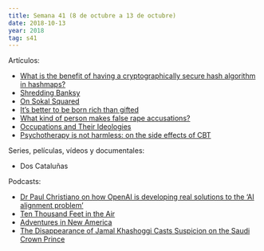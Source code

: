 ```yaml
---
title: Semana 41 (8 de octubre a 13 de octubre)
date: 2018-10-13
year: 2018
tag: s41
---
```


Artículos:

- [What is the benefit of having a cryptographically secure hash algorithm in hashmaps?](https://security.stackexchange.com/a/195138)
- [Shredding Banksy](https://www.arthistorynews.com/articles/5303_Shredding_Banksy)
- [On Sokal Squared](https://thingofthings.wordpress.com/2018/10/10/on-sokal-squared/)
- [It’s better to be born rich than gifted](https://www.washingtonpost.com/business/2018/10/09/its-better-be-born-rich-than-talented)
- [What kind of person makes false rape accusations?](https://qz.com/980766/the-truth-about-false-rape-accusations/)
- [Occupations and Their Ideologies](https://theotherlifenow.com/occupations-and-their-ideologies/)
- [Psychotherapy is not harmless: on the side effects of CBT](https://aeon.co/ideas/psychotherapy-is-not-harmless-on-the-side-effects-of-cbt)


Series, películas, vídeos y documentales:

- Dos Cataluñas

Podcasts:

- [Dr Paul Christiano on how OpenAI is developing real solutions to the ‘AI alignment problem’](https://80000hours.org/podcast/episodes/paul-christiano-ai-alignment-solutions/)
- [Ten Thousand Feet in the Air](https://thisiscriminal.com/episode-100-ten-thousand-feet-in-the-air-10-5-18)
- [Adventures in New America](http://www.nightvalepresents.com/adventuresinnewamerica/)
- [The Disappearance of Jamal Khashoggi Casts Suspicion on the Saudi Crown Prince](https://www.newyorker.com/podcast/political-scene/the-disappearance-of-jamal-khashoggi-casts-suspicion-on-the-saudi-crown-prince-mohammed-bin-salman)
